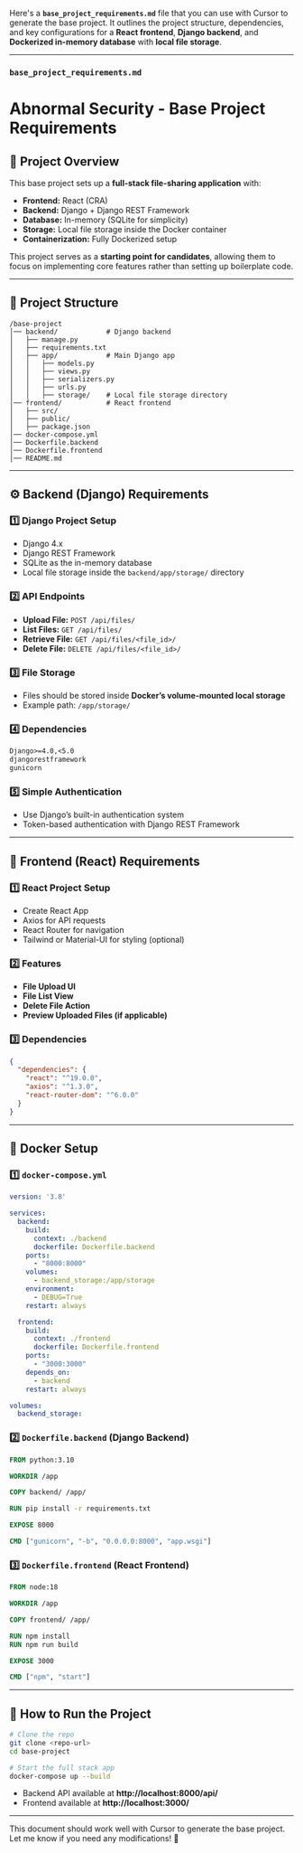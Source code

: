 Here's a **`base_project_requirements.md`** file that you can use with Cursor to generate the base project. It outlines the project structure, dependencies, and key configurations for a **React frontend**, **Django backend**, and **Dockerized in-memory database** with **local file storage**.  

---

### **`base_project_requirements.md`**  

# **Abnormal Security - Base Project Requirements**  

## **📌 Project Overview**  
This base project sets up a **full-stack file-sharing application** with:  
- **Frontend:** React (CRA)  
- **Backend:** Django + Django REST Framework  
- **Database:** In-memory (SQLite for simplicity)  
- **Storage:** Local file storage inside the Docker container  
- **Containerization:** Fully Dockerized setup  

This project serves as a **starting point for candidates**, allowing them to focus on implementing core features rather than setting up boilerplate code.  

---

## **📂 Project Structure**  
```
/base-project  
│── backend/            # Django backend  
│   ├── manage.py  
│   ├── requirements.txt  
│   ├── app/            # Main Django app  
│   │   ├── models.py  
│   │   ├── views.py  
│   │   ├── serializers.py  
│   │   ├── urls.py  
│   │   ├── storage/    # Local file storage directory  
│── frontend/           # React frontend  
│   ├── src/  
│   ├── public/  
│   ├── package.json  
│── docker-compose.yml  
│── Dockerfile.backend  
│── Dockerfile.frontend  
│── README.md  
```

---

## **⚙️ Backend (Django) Requirements**  

### **1️⃣ Django Project Setup**  
- Django 4.x  
- Django REST Framework  
- SQLite as the in-memory database  
- Local file storage inside the `backend/app/storage/` directory  

### **2️⃣ API Endpoints**  
- **Upload File:** `POST /api/files/`  
- **List Files:** `GET /api/files/`  
- **Retrieve File:** `GET /api/files/<file_id>/`  
- **Delete File:** `DELETE /api/files/<file_id>/`  

### **3️⃣ File Storage**  
- Files should be stored inside **Docker’s volume-mounted local storage**  
- Example path: `/app/storage/`  

### **4️⃣ Dependencies**  
```txt
Django>=4.0,<5.0  
djangorestframework  
gunicorn  
```

### **5️⃣ Simple Authentication**  
- Use Django’s built-in authentication system  
- Token-based authentication with Django REST Framework  

---

## **🎨 Frontend (React) Requirements**  

### **1️⃣ React Project Setup**  
- Create React App  
- Axios for API requests  
- React Router for navigation  
- Tailwind or Material-UI for styling (optional)  

### **2️⃣ Features**  
- **File Upload UI**  
- **File List View**  
- **Delete File Action**  
- **Preview Uploaded Files (if applicable)**  

### **3️⃣ Dependencies**  
```json
{
  "dependencies": {
    "react": "^19.0.0",
    "axios": "^1.3.0",
    "react-router-dom": "^6.0.0"
  }
}
```

---

## **🐳 Docker Setup**  

### **1️⃣ `docker-compose.yml`**  
```yaml
version: '3.8'

services:
  backend:
    build: 
      context: ./backend
      dockerfile: Dockerfile.backend
    ports:
      - "8000:8000"
    volumes:
      - backend_storage:/app/storage
    environment:
      - DEBUG=True
    restart: always

  frontend:
    build: 
      context: ./frontend
      dockerfile: Dockerfile.frontend
    ports:
      - "3000:3000"
    depends_on:
      - backend
    restart: always

volumes:
  backend_storage:
```

### **2️⃣ `Dockerfile.backend` (Django Backend)**  
```dockerfile
FROM python:3.10

WORKDIR /app

COPY backend/ /app/

RUN pip install -r requirements.txt

EXPOSE 8000

CMD ["gunicorn", "-b", "0.0.0.0:8000", "app.wsgi"]
```

### **3️⃣ `Dockerfile.frontend` (React Frontend)**  
```dockerfile
FROM node:18

WORKDIR /app

COPY frontend/ /app/

RUN npm install
RUN npm run build

EXPOSE 3000

CMD ["npm", "start"]
```

---

## **🚀 How to Run the Project**  

```sh
# Clone the repo
git clone <repo-url>
cd base-project

# Start the full stack app
docker-compose up --build
```

- Backend API available at **http://localhost:8000/api/**  
- Frontend available at **http://localhost:3000/**  

---

This document should work well with Cursor to generate the base project. Let me know if you need any modifications! 🚀